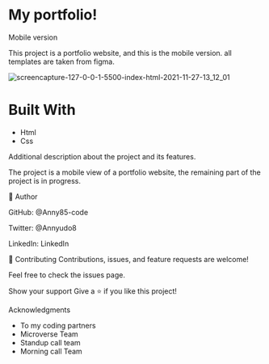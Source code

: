 # My portfolio!
Mobile version

This project is a portfolio website, and this is the mobile version. all templates are taken from figma.

![screencapture-127-0-0-1-5500-index-html-2021-11-27-13_12_01](https://user-images.githubusercontent.com/87186552/143681558-028d0a51-8634-44fb-90b3-cb6d4930242d.png)
# Built With
 - Html
 - Css


Additional description about the project and its features.

The project is a mobile view of a portfolio website, the remaining part of the project is in progress.

👤 Author

GitHub: @Anny85-code

Twitter: @Annyudo8

LinkedIn: LinkedIn

🤝 Contributing
Contributions, issues, and feature requests are welcome!

Feel free to check the issues page.

Show your support
Give a ⭐️ if you like this project!

Acknowledgments
- To my coding partners
- Microverse Team
- Standup call team
- Morning call Team







